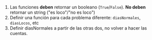 1. Las funciones **deben** retornar un booleano (`True`/`False`). **No deben** retornar un string ("es loco"/"no es loco")
1. Definir una función para cada problema diferente: `diasNormales`, `diasLocos`, etc
1. Definir diasNormales a partir de las otras dos, no volver a hacer las cuentas.
